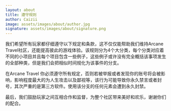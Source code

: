 ```yaml
---
layout: about
title: 遵守规则
author: Caizii
image: assets/images/about/author.jpg
signature: assets/images/about/signature.png
---
```


我们希望所有玩家都仔细遵守以下规定和条款，这不仅仅能帮助我们维持Arcane Travel社区，还能提高彼此的游戏体验。该规则分为4个大分类，每个分类对应着不同的小项目并且每个项目包含一些例子，这些例子或许没有完全概括该事项发生的全部种类，但是我们会把相似时间规化为该事件的分支。

在Arcane Travel 你必须遵守所有规定，否则若被举报或者发现你的账号将会被影响，影响程度最大的为人生攻击以及鄙视等，该行为可能导致你永久禁言或者封号，其次严重的是第三方软件。使用该分支的任何元素会遭到永久封禁。

最后，我们鼓励玩家之间互相合作和监督，为整个社区带来美好和欢乐，谢谢你们的配合。

